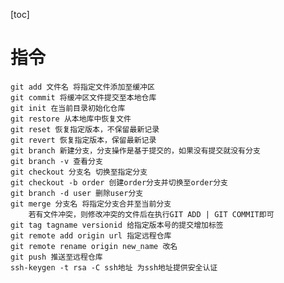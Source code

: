 [toc] 
# 指令
	git add 文件名 将指定文件添加至缓冲区
	git commit 将缓冲区文件提交至本地仓库
	git init 在当前目录初始化仓库
	git restore 从本地库中恢复文件
	git reset 恢复指定版本，不保留最新记录
	git revert 恢复指定版本，保留最新记录
	git branch 新建分支，分支操作是基于提交的，如果没有提交就没有分支
	git branch -v 查看分支
	git checkout 分支名 切换至指定分支
	git checkout -b order 创建order分支并切换至order分支
	git branch -d user 删除user分支
	git merge 分支名 将指定分支合并至当前分支
		若有文件冲突，则修改冲突的文件后在执行GIT ADD | GIT COMMIT即可
	git tag tagname versionid 给指定版本号的提交增加标签
	git remote add origin url 指定远程仓库
	git remote rename origin new_name 改名
	git push 推送至远程仓库
	ssh-keygen -t rsa -C ssh地址 为ssh地址提供安全认证  

